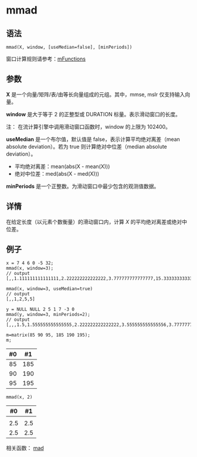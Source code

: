 # mmad

## 语法

`mmad(X, window, [useMedian=false], [minPeriods])`

窗口计算规则请参考：[mFunctions](../themes/mFunctions.md)

## 参数

**X** 是一个向量/矩阵/表/由等长向量组成的元组。其中，mmse, mslr 仅支持输入向量。

**window** 是大于等于 2 的正整型或 DURATION 标量。表示滑动窗口的长度。

注： 在流计算引擎中调用滑动窗口函数时，window 的上限为 102400。

**useMedian** 是一个布尔值，默认值是 false，表示计算平均绝对离差（mean absolute deviation）。若为 true
则计算绝对中位差（median absolute deviation）。

* 平均绝对离差：mean(abs(X - mean(X)))
* 绝对中位差：med(abs(X - med(X)))

**minPeriods** 是一个正整数。为滑动窗口中最少包含的观测值数据。

## 详情

在给定长度（以元素个数衡量）的滑动窗口内，计算 *X* 的平均绝对离差或绝对中位差。

## 例子

```
x = 7 4 6 0 -5 32;
mmad(x, window=3);
// output
[,,1.111111111111111,2.222222222222222,3.777777777777777,15.333333333333333]

mmad(x, window=3, useMedian=true)
// output
[,,1,2,5,5]

y = NULL NULL 2 5 1 7 -3 0
mmad(y, window=3, minPeriods=2);
// output
[,,,1.5,1.555555555555555,2.222222222222222,3.555555555555556,3.777777777777778]
```

```
m=matrix(85 90 95, 185 190 195);
m;
```

| #0 | #1 |
| --- | --- |
| 85 | 185 |
| 90 | 190 |
| 95 | 195 |

```
mmad(x, 2)
```

| #0 | #1 |
| --- | --- |
|  |  |
| 2.5 | 2.5 |
| 2.5 | 2.5 |

相关函数： [mad](mad.md)

